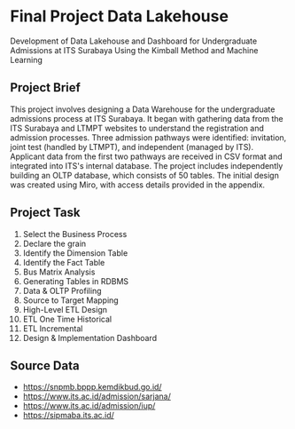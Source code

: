 # Final Project Data Lakehouse
Development of Data Lakehouse and Dashboard for Undergraduate Admissions at ITS Surabaya Using the Kimball Method and Machine Learning

## Project Brief
This project involves designing a Data Warehouse for the undergraduate admissions process at ITS Surabaya. It began with gathering data from the ITS Surabaya and LTMPT websites to understand the registration and admission processes. Three admission pathways were identified: invitation, joint test (handled by LTMPT), and independent (managed by ITS). Applicant data from the first two pathways are received in CSV format and integrated into ITS's internal database. The project includes independently building an OLTP database, which consists of 50 tables. The initial design was created using Miro, with access details provided in the appendix.

## Project Task
1. Select the Business Process
2. Declare the grain
3. Identify the Dimension Table
4. Identify the Fact Table
5. Bus Matrix Analysis
6. Generating Tables in RDBMS
7. Data & OLTP Profiling
8. Source to Target Mapping
9. High-Level ETL Design
10. ETL One Time Historical
11. ETL Incremental
12. Design & Implementation Dashboard

## Source Data
- https://snpmb.bppp.kemdikbud.go.id/
- https://www.its.ac.id/admission/sarjana/
- https://www.its.ac.id/admission/iup/
- https://sipmaba.its.ac.id/
